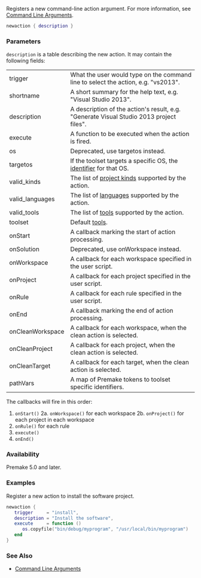 Registers a new command-line action argument. For more information, see [Command Line Arguments](Command-Line-Arguments.md).

```lua
newaction { description }
```

### Parameters ###

`description` is a table describing the new action. It may contain the following fields:

|             |                                                                                    |
|-------------|------------------------------------------------------------------------------------|
| trigger     | What the user would type on the command line to select the action, e.g. "vs2013".  |
| shortname   | A short summary for the help text, e.g. "Visual Studio 2013".                      |
| description | A description of the action's result, e.g. "Generate Visual Studio 2013 project files". |
| execute     | A function to be executed when the action is fired.                                |
| os          | Deprecated, use targetos instead. |
| targetos    | If the toolset targets a specific OS, the [identifier](system.md) for that OS. |
| valid_kinds | The list of [project kinds](kind.md) supported by the action. |
| valid_languages | The list of [languages](language.md) supported by the action. |
| valid_tools | The list of [tools](toolset.md) supported by the action. |
| toolset | Default [tools](toolset.md). |
| onStart     | A callback marking the start of action processing. |
| onSolution | Deprecated, use onWorkspace instead. |
| onWorkspace | A callback for each workspace specified in the user script. |
| onProject   | A callback for each project specified in the user script. |
| onRule      | A callback for each rule specified in the user script. |
| onEnd       | A callback marking the end of action processing. |
| onCleanWorkspace | A callback for each workspace, when the clean action is selected. |
| onCleanProject  | A callback for each project, when the clean action is selected. |
| onCleanTarget   | A callback for each target, when the clean action is selected. |
| pathVars    | A map of Premake tokens to toolset specific identifiers. |

The callbacks will fire in this order:

1. `onStart()`
2a. `onWorkspace()` for each workspace
2b. `onProject()` for each project in each workspace
3. `onRule()` for each rule
4. `execute()`
5. `onEnd()`


### Availability ###

Premake 5.0 and later.


### Examples ###

Register a new action to install the software project.

```lua
newaction {
   trigger     = "install",
   description = "Install the software",
   execute     = function ()
      os.copyfile("bin/debug/myprogram", "/usr/local/bin/myprogram")
   end
}
```

### See Also ###

* [Command Line Arguments](Command-Line-Arguments.md)
